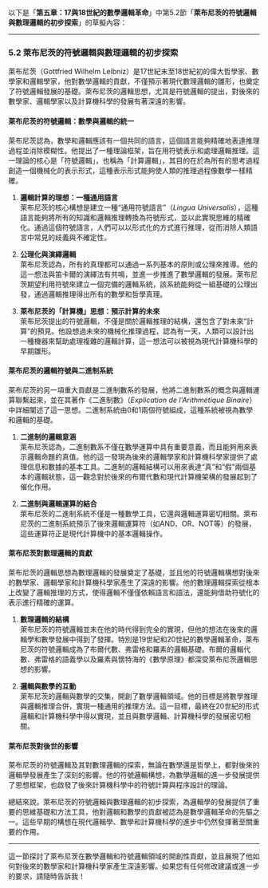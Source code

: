 以下是「**第五章：17與18世紀的數學邏輯革命**」中第5.2節「**萊布尼茨的符號邏輯與數理邏輯的初步探索**」的草擬內容：

---

### 5.2 萊布尼茨的符號邏輯與數理邏輯的初步探索

萊布尼茨（Gottfried Wilhelm Leibniz）是17世紀末至18世紀初的偉大哲學家、數學家和邏輯學家，他對數學邏輯的貢獻，不僅預示著現代數理邏輯的雛形，也奠定了符號邏輯發展的基礎。萊布尼茨的邏輯思想，尤其是符號邏輯的提出，對後來的數學家、邏輯學家以及計算機科學的發展有著深遠的影響。

#### 萊布尼茨的符號邏輯：數學與邏輯的統一

萊布尼茨認為，數學和邏輯應該有一個共同的語言，這個語言能夠精確地表達推理過程並消除模糊性。他提出了一種理論框架，旨在用符號表示和處理邏輯推理。這一理論的核心是「符號邏輯」，也稱為「計算邏輯」，其目的在於為所有的思考過程創造一個機械化的表示形式，這種表示形式能夠使人類的推理過程像數學一樣精確。

1. **邏輯計算的理想：一種通用語言**  
   萊布尼茨的核心構想是建立一種“通用符號語言”（*Lingua Universalis*），這種語言能夠將所有的知識和邏輯推理轉換為符號形式，並以此實現思維的精確化。通過這個符號語言，人們可以以形式化的方式進行推理，從而消除人類語言中常見的歧義與不確定性。

2. **公理化與演繹邏輯**  
   萊布尼茨認為，所有的真理都可以通過一系列基本的原則或公理來推導。他的這一想法與笛卡爾的演繹法有共鳴，並進一步推進了數學邏輯的發展。萊布尼茨期望利用符號來建立一個完備的邏輯系統，該系統能夠從一組基礎的公理出發，通過邏輯推理得出所有的數學和哲學真理。

3. **萊布尼茨的「計算機」思想：預示計算的未來**  
   萊布尼茨提出的符號邏輯，不僅是關於邏輯推理的結構，還包含了對未來“計算”的預見。他設想過未來的機械化推理過程，認為有一天，人類可以設計出一種機器來幫助處理複雜的邏輯計算，這一想法可以被視為現代計算機科學的早期雛形。

#### 萊布尼茨的邏輯符號與二進制系統

萊布尼茨的另一項重大貢獻是二進制數系的發展，他將二進制數系的概念與邏輯運算聯繫起來，並在其著作《二進制數》（*Explication de l'Arithmétique Binaire*）中詳細闡述了這一思想。二進制系統由0和1兩個符號組成，這種系統被視為數學和邏輯的基礎。

1. **二進制的邏輯意涵**  
   萊布尼茨認為，二進制數系不僅在數學運算中具有重要意義，而且能夠用來表示邏輯命題的真值。他的這一發現為後來的邏輯學家和計算機科學家提供了處理信息和數據的基本工具。二進制的邏輯結構可以用來表達“真”和“假”兩個基本的邏輯狀態，這一觀念對於後來的布爾代數和現代計算機架構的發展起到了催化作用。

2. **二進制與邏輯運算的結合**  
   萊布尼茨的二進制系統不僅是一種數學工具，它還與邏輯運算密切相關。萊布尼茨的二進制系統預示了後來邏輯運算符（如AND、OR、NOT等）的發展，這些運算符正是現代計算機中的基本邏輯操作。

#### 萊布尼茨對數理邏輯的貢獻

萊布尼茨的邏輯思想為數理邏輯的發展奠定了基礎，並且他的符號邏輯構想對後來的數學家、邏輯學家和計算機科學家產生了深遠的影響。他的數理邏輯探索從根本上改變了邏輯推理的方式，使得邏輯不僅僅依賴語言和語法，還能夠借助符號化的表示進行精確的運算。

1. **數理邏輯的結構**  
   萊布尼茨的符號邏輯並未在他的時代得到完全的實現，但他的想法在後來的邏輯學和數學發展中得到了發揮。特別是19世紀和20世紀的數學邏輯革命，萊布尼茨的符號邏輯成為了布爾代數、弗雷格和羅素的邏輯基礎。布爾的邏輯代數、弗雷格的語義學以及羅素與懷特海的《數學原理》都深受萊布尼茨邏輯思想的影響。

2. **邏輯與數學的互動**  
   萊布尼茨的邏輯與數學的交集，開創了數學邏輯領域。他的目標是將數學推理與邏輯推理合併，實現一種通用的推理方法。這一目標，最終在20世紀的形式邏輯和計算機科學中得以實現，並且與數學邏輯、計算機科學的發展密切相關。

#### 萊布尼茨對後世的影響

萊布尼茨的符號邏輯及其對數理邏輯的探索，無論在數學還是哲學上，都對後來的邏輯學發展產生了深刻的影響。他的符號邏輯構想，為數學邏輯的進一步發展提供了思想框架，也啟發了後來計算機科學中的符號計算與程序設計的理論。

總結來說，萊布尼茨的符號邏輯與數理邏輯的初步探索，為邏輯學的發展提供了重要的思維基礎和方法工具，他對邏輯和數學的貢獻被認為是數學邏輯革命的先驅之一。這些早期的構想在現代邏輯學、數學和計算機科學的進步中仍然發揮著至關重要的作用。

---

這一節探討了萊布尼茨在數學邏輯和符號邏輯領域的開創性貢獻，並且展現了他如何對後來的數學家和計算機科學家產生深遠影響。如果您有任何修改建議或進一步的要求，請隨時告訴我！